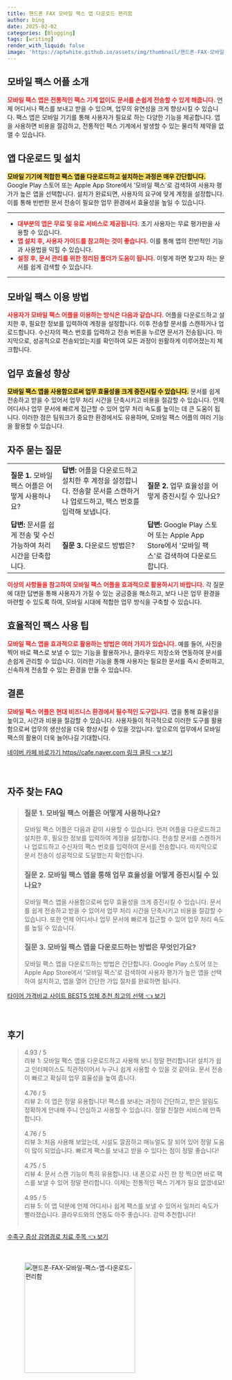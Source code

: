 ```yaml
---
title: 핸드폰 FAX 모바일 팩스 앱 다운로드 편리함
author: bing
date: 2025-02-02
categories: [Blogging]
tags: [writing]
render_with_liquid: false
image: 'https://aptwhite.github.io/assets/img/thumbnail/핸드폰-FAX-모바일-팩스-앱-다운로드-편리함.webp'
---
```



<h2 id='모바일_팩스_어플_소개'>모바일 팩스 어플 소개</h2>

<p><b><span style="color: #ee2323;">모바일 팩스 앱은 전통적인 팩스 기계 없이도 문서를 손쉽게 전송할 수 있게 해줍니다.</span></b> 언제 어디서나 팩스를 보내고 받을 수 있으며, 업무의 유연성을 크게 향상시킬 수 있습니다. 팩스 앱은 모바일 기기를 통해 사용자가 필요로 하는 다양한 기능을 제공합니다. 앱을 사용하면 비용을 절감하고, 전통적인 팩스 기계에서 발생할 수 있는 물리적 제약을 없앨 수 있습니다.</p>

<h2 id='앱_다운로드_및_설치'>앱 다운로드 및 설치</h2>

<p><b><span style="background-color: #ffe066;">모바일 기기에 적합한 팩스 앱을 다운로드하고 설치하는 과정은 매우 간단합니다.</span></b> Google Play 스토어 또는 Apple App Store에서 '모바일 팩스'로 검색하여 사용자 평가가 높은 앱을 선택합니다. 설치가 완료되면, 사용자의 요구에 맞게 계정을 설정합니다. 이를 통해 빈번한 문서 전송이 필요한 업무 환경에서 효율성을 높일 수 있습니다.</p>

<hr />

<ul>
    <li><b><span style="color: #ee2323;">대부분의 앱은 무료 및 유료 서비스로 제공됩니다.</span></b> 초기 사용자는 무료 평가판을 사용할 수 있습니다.</li>
    <li><b><span style="color: #ee2323;">앱 설치 후, 사용자 가이드를 참고하는 것이 좋습니다.</span></b> 이를 통해 앱의 전반적인 기능과 사용법을 익힐 수 있습니다.</li>
    <li><b><span style="color: #ee2323;">설정 후, 문서 관리를 위한 정리된 폴더가 도움이 됩니다.</span></b> 이렇게 하면 찾고자 하는 문서를 쉽게 검색할 수 있습니다.</li>
</ul>

<hr />

<h2 id='모바일_팩스_이용_방법'>모바일 팩스 이용 방법</h2>

<p><b><span style="color: #ee2323;">사용자가 모바일 팩스 어플을 이용하는 방식은 다음과 같습니다.</span></b> 어플을 다운로드하고 설치한 후, 필요한 정보를 입력하여 계정을 설정합니다. 이후 전송할 문서를 스캔하거나 업로드합니다. 수신자의 팩스 번호를 입력하고 전송 버튼을 누르면 문서가 전송됩니다. 마지막으로, 성공적으로 전송되었는지를 확인하여 모든 과정이 원활하게 이루어졌는지 체크합니다.</p>

<h2 id='업무_효율성_향상'>업무 효율성 향상</h2>

<p><b><span style="background-color: #ffe066;">모바일 팩스 앱을 사용함으로써 업무 효율성을 크게 증진시킬 수 있습니다.</span></b> 문서를 쉽게 전송하고 받을 수 있어서 업무 처리 시간을 단축시키고 비용을 절감할 수 있습니다. 언제 어디서나 업무 문서에 빠르게 접근할 수 있어 업무 처리 속도를 높이는 데 큰 도움이 됩니다. 이러한 점은 팀워크가 중요한 환경에서도 유용하며, 모바일 팩스 어플의 여러 기능을 활용할 수 있습니다.</p>

<h2 id='자주_묻는_질문'>자주 묻는 질문</h2>

<table>
    <tr>
        <td><b>질문 1.</b> 모바일 팩스 어플은 어떻게 사용하나요?</td>
        <td><b>답변:</b> 어플을 다운로드하고 설치한 후 계정을 설정합니다. 전송할 문서를 스캔하거나 업로드하고, 팩스 번호를 입력해 보냅니다.</td>
        <td><b>질문 2.</b> 업무 효율성을 어떻게 증진시킬 수 있나요?</td>
    </tr>
    <tr>
        <td><b>답변:</b> 문서를 쉽게 전송 및 수신 가능하여 처리 시간을 단축합니다.</td>
        <td><b>질문 3.</b> 다운로드 방법은?</td>
        <td><b>답변:</b> Google Play 스토어 또는 Apple App Store에서 '모바일 팩스'로 검색하여 다운로드합니다.</td>
    </tr>
</table>

<p><b><span style="color: #ee2323;">이상의 사항들을 참고하여 모바일 팩스 어플을 효과적으로 활용하시기 바랍니다.</span></b> 각 질문에 대한 답변을 통해 사용자가 가질 수 있는 궁금증을 해소하고, 보다 나은 업무 환경을 마련할 수 있도록 하여, 모바일 시대에 적합한 업무 방식을 구축할 수 있습니다.</p>

<h2 id='효율적인_팩스_사용_팁'>효율적인 팩스 사용 팁</h2>

<p><b><span style="color: #ee2323;">모바일 팩스 앱을 효과적으로 활용하는 방법은 여러 가지가 있습니다.</span></b> 예를 들어, 사진을 찍어 바로 팩스로 보낼 수 있는 기능을 활용하거나, 클라우드 저장소와 연동하여 문서를 손쉽게 관리할 수 있습니다. 이러한 기능을 통해 사용자는 필요한 문서를 즉시 준비하고, 신속하게 전송할 수 있는 환경을 만들 수 있습니다.</p>

<h2 id='결론'>결론</h2>

<p><b><span style="color: #ee2323;">모바일 팩스 어플은 현대 비즈니스 환경에서 필수적인 도구입니다.</span></b> 앱을 통해 효율성을 높이고, 시간과 비용을 절감할 수 있습니다. 사용자들이 적극적으로 이러한 도구를 활용함으로써 업무의 생산성을 더욱 향상시킬 수 있을 것입니다. 앞으로의 업무에서 모바일 팩스의 활용이 더욱 늘어나길 기대합니다.</p>


<p><a class="click-button" title="네이버 카페 바로가기 https//cafe.naver.com 링크 클릭" href="https://aptwhite.github.io/posts/%EB%84%A4%EC%9D%B4%EB%B2%84-%EC%B9%B4%ED%8E%98-%EB%B0%94%EB%A1%9C%EA%B0%80%EA%B8%B0-httpscafe.naver.com-%EB%A7%81%ED%81%AC-%ED%81%B4%EB%A6%AD/" rel="dofollow">네이버 카페 바로가기 https//cafe.naver.com 링크 클릭 👈 보기</a></p><br>
<h2 id='자주_찾는_FAQ'>자주 찾는 FAQ</h2>
<div itemscope="" itemtype="https://schema.org/FAQPage">
<blockquote>
<div itemscope="" itemprop="mainEntity" itemtype="https://schema.org/Question">
<h3 itemprop="name">질문 1. 모바일 팩스 어플은 어떻게 사용하나요?</h3>
<div itemscope="" itemprop="acceptedAnswer" itemtype="https://schema.org/Answer">
<span itemprop="text">
<p>모바일 팩스 어플은 다음과 같이 사용할 수 있습니다. 먼저 어플을 다운로드하고 설치한 후, 필요한 정보를 입력하여 계정을 설정합니다. 전송할 문서를 스캔하거나 업로드하고 수신자의 팩스 번호를 입력하여 문서를 전송합니다. 마지막으로 문서 전송이 성공적으로 도달했는지 확인합니다.</p>
</span>
</div>
</div>
<div itemscope="" itemprop="mainEntity" itemtype="https://schema.org/Question">
<h3 itemprop="name">질문 2. 모바일 팩스 앱을 통해 업무 효율성을 어떻게 증진시킬 수 있나요?</h3>
<div itemscope="" itemprop="acceptedAnswer" itemtype="https://schema.org/Answer">
<span itemprop="text">
<p>모바일 팩스 앱을 사용함으로써 업무 효율성을 크게 증진시킬 수 있습니다. 문서를 쉽게 전송하고 받을 수 있어서 업무 처리 시간을 단축시키고 비용을 절감할 수 있습니다. 또한 언제 어디서나 업무 문서에 빠르게 접근할 수 있어 업무 처리 속도를 높일 수 있습니다.</p>
</span>
</div>
</div>
<div itemscope="" itemprop="mainEntity" itemtype="https://schema.org/Question">
<h3 itemprop="name">질문 3. 모바일 팩스 앱을 다운로드하는 방법은 무엇인가요?</h3>
<div itemscope="" itemprop="acceptedAnswer" itemtype="https://schema.org/Answer">
<span itemprop="text">
<p>모바일 팩스 앱을 다운로드하는 방법은 간단합니다. Google Play 스토어 또는 Apple App Store에서 '모바일 팩스'로 검색하여 사용자 평가가 높은 앱을 선택하여 설치하고, 앱을 열어 간단한 가입 절차를 완료하면 됩니다.</p>
</span>
</div>
</div>
</blockquote>
</div>
<p><a class="click-button" title="타이어 가격비교 사이트 BEST5 업체 추천 최고의 선택" href="https://aptwhite.github.io/posts/%ED%83%80%EC%9D%B4%EC%96%B4-%EA%B0%80%EA%B2%A9%EB%B9%84%EA%B5%90-%EC%82%AC%EC%9D%B4%ED%8A%B8-BEST5-%EC%97%85%EC%B2%B4-%EC%B6%94%EC%B2%9C-%EC%B5%9C%EA%B3%A0%EC%9D%98-%EC%84%A0%ED%83%9D/" rel="dofollow">타이어 가격비교 사이트 BEST5 업체 추천 최고의 선택 👈 보기</a></p><br>
<h2 id='후기'>후기</h2>
<div itemscope itemtype="https://schema.org/Product">
  <blockquote>
  <div itemprop="review" itemscope itemtype="https://schema.org/Review">
      <div itemprop="reviewRating" itemscope itemtype="https://schema.org/Rating"> <span itemprop="ratingValue">4.93</span> / <span itemprop="bestRating">5</span> </div>
      <span itemprop="reviewBody">리뷰 1: 모바일 팩스 앱을 다운로드하고 사용해 보니 정말 편리합니다! 설치가 쉽고 인터페이스도 직관적이어서 누구나 쉽게 사용할 수 있을 것 같아요. 문서 전송이 빠르고 확실히 업무 효율성을 높여 줍니다.</span>
  </div>
  <br>
  <div itemprop="review" itemscope itemtype="https://schema.org/Review">
      <div itemprop="reviewRating" itemscope itemtype="https://schema.org/Rating"> <span itemprop="ratingValue">4.76</span> / <span itemprop="bestRating">5</span> </div>
      <span itemprop="reviewBody">리뷰 2: 이 앱은 정말 유용합니다! 팩스를 보내는 과정이 간단하고, 받은 알림도 정확하게 안내해 주니 안심하고 사용할 수 있습니다. 정말 친절한 서비스에 만족합니다.</span>
  </div>
  <br>
  <div itemprop="review" itemscope itemtype="https://schema.org/Review">
      <div itemprop="reviewRating" itemscope itemtype="https://schema.org/Rating"> <span itemprop="ratingValue">4.76</span> / <span itemprop="bestRating">5</span> </div>
      <span itemprop="reviewBody">리뷰 3: 처음 사용해 보았는데, 시설도 깔끔하고 매뉴얼도 잘 되어 있어 정말 도움이 많이 되었습니다. 빠르게 팩스를 보내고 받을 수 있다는 점이 정말 좋습니다!</span>
  </div>
  <br>
  <div itemprop="review" itemscope itemtype="https://schema.org/Review">
      <div itemprop="reviewRating" itemscope itemtype="https://schema.org/Rating"> <span itemprop="ratingValue">4.75</span> / <span itemprop="bestRating">5</span> </div>
      <span itemprop="reviewBody">리뷰 4: 문서 스캔 기능이 특히 유용합니다. 내 폰으로 사진 한 장 찍으면 바로 팩스를 보낼 수 있어 정말 편리합니다. 이제는 전통적인 팩스 기계가 필요 없겠네요!</span>
  </div>
  <br>
  <div itemprop="review" itemscope itemtype="https://schema.org/Review">
      <div itemprop="reviewRating" itemscope itemtype="https://schema.org/Rating"> <span itemprop="ratingValue">4.95</span> / <span itemprop="bestRating">5</span> </div>
      <span itemprop="reviewBody">리뷰 5: 이 앱 덕분에 언제 어디서나 쉽게 팩스를 보낼 수 있어서 일처리 속도가 빨라졌습니다. 클라우드와의 연동도 아주 좋습니다. 강력 추천합니다!</span>
  </div>
  <br>
  </blockquote>
</div>
<p><a class="click-button" title="수족구 증상 감염경로 치료 주목" href="https://aptwhite.github.io/posts/%EC%88%98%EC%A1%B1%EA%B5%AC-%EC%A6%9D%EC%83%81-%EA%B0%90%EC%97%BC%EA%B2%BD%EB%A1%9C-%EC%B9%98%EB%A3%8C-%EC%A3%BC%EB%AA%A9/" rel="dofollow">수족구 증상 감염경로 치료 주목 👈 보기</a></p><br>
<figure class="image"><img src="https://aptwhite.github.io/assets/img/thumbnail/핸드폰-FAX-모바일-팩스-앱-다운로드-편리함.webp" alt="핸드폰-FAX-모바일-팩스-앱-다운로드-편리함" width="256" height="256"></figure>